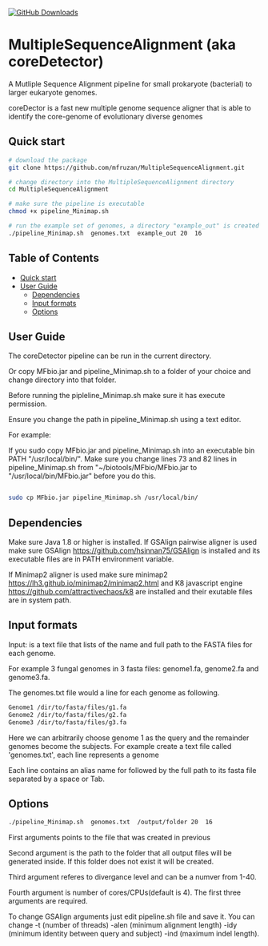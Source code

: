 [![GitHub Downloads](https://img.shields.io/github/downloads/lh3/minimap2/total.svg?style=social&logo=github&label=Download)](https://github.com/lh3/minimap2/releases)

# MultipleSequenceAlignment (aka coreDetector)
A Mutliple Sequence Alignment pipeline for small prokaryote (bacterial) to larger eukaryote genomes.

coreDector is a fast new multiple genome sequence aligner that is able to identify the core-genome of evolutionary diverse genomes

## <a name="qstart"></a>Quick start

```bash
# download the package
git clone https://github.com/mfruzan/MultipleSequenceAlignment.git

# change directory into the MultipleSequenceAlignment directory
cd MultipleSequenceAlignment

# make sure the pipeline is executable
chmod +x pipeline_Minimap.sh

# run the example set of genomes, a directory "example_out" is created for the alignment results 
./pipeline_Minimap.sh  genomes.txt  example_out 20  16
```
## Table of Contents

- [Quick start](#qstart)
- [User Guide](#userguide)
  - [Dependencies](#depends)
  - [Input formats](#iformat)
  - [Options](#options)

## <a name="userguide"></a>User Guide

The coreDetector pipeline can be run in the current directory. 

Or copy MFbio.jar and pipeline_Minimap.sh to a folder of your choice and change directory into that folder.

Before running the pipleline_Minimap.sh make sure it has execute permission.

Ensure you change the path in pipeline_Minimap.sh using a text editor. 

For example:

If you sudo copy MFbio.jar and pipeline_Minimap.sh into an executable bin PATH "/usr/local/bin/".
Make sure you change lines 73 and 82 lines in pipeline_Minimap.sh from "~/biotools/MFbio/MFbio.jar to "/usr/local/bin/MFbio.jar"
before you do this.

```bash

sudo cp MFbio.jar pipeline_Minimap.sh /usr/local/bin/

```

## <a name="depends"></a>Dependencies

Make sure Java 1.8 or higher is installed. 
If GSAlign pairwise aligner is used make sure GSAlign https://github.com/hsinnan75/GSAlign is installed and its executable files are in PATH environment variable. 

If Minimap2 aligner is used make sure minimap2 https://lh3.github.io/minimap2/minimap2.html and K8 javascript engine https://github.com/attractivechaos/k8 are installed and their exutable files are in system path.

## <a name="iformat"></a>Input formats

Input: is a text file that lists of the name and full path to the FASTA files for each genome. 

For example 3 fungal genomes in 3 fasta files: genome1.fa, genome2.fa and genome3.fa. 

The genomes.txt file would a line for each genome as following.

```bash
Genome1 /dir/to/fasta/files/g1.fa
Genome2 /dir/to/fasta/files/g2.fa
Genome3 /dir/to/fasta/files/g3.fa
```
Here we can arbitrarily choose genome 1 as the query and the remainder genomes become the subjects. 
For example create a text file called 'genomes.txt', each line represents a genome

Each line contains an alias name for followed by the full path to its fasta file separated by a space or Tab. 

## <a name="options"></a>Options

```bash
./pipeline_Minimap.sh  genomes.txt  /output/folder 20  16
```
First arguments points to the file that was created in previous
 
Second argument is the path to the folder that all output files will be generated inside. If this folder does not exist it will be created. 

Third argument referes to divergance level and can be a numver from 1-40. 

Fourth argument is number of cores/CPUs(default is 4). The first three arguments are required. 

To change GSAlign arguments just edit pipeline.sh file and save it. 
You can change -t (number of threads) -alen (minimum alignment length) -idy (minimum identity between query and subject) -ind (maximum indel length).


